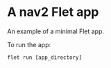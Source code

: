# A nav2 Flet app

An example of a minimal Flet app.

To run the app:

```
flet run [app_directory]
```